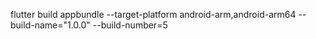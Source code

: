 flutter build appbundle --target-platform android-arm,android-arm64 --build-name="1.0.0" --build-number=5